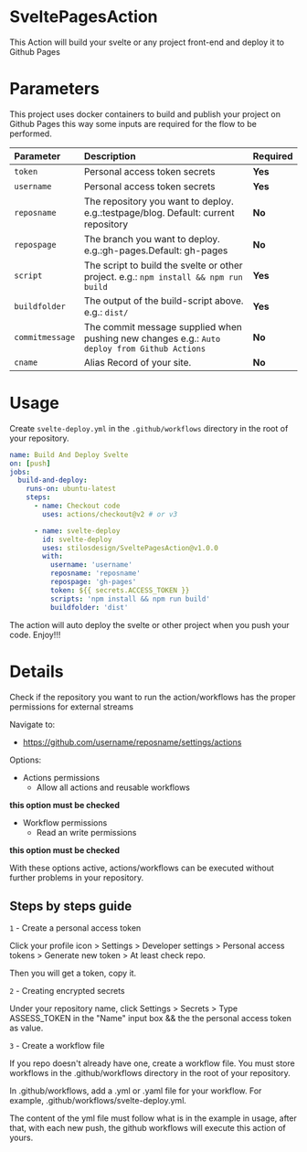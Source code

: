 # SveltePagesAction

This Action will build your svelte or any project front-end and deploy it to Github Pages

# Parameters

This project uses docker containers to build and publish your project on Github Pages this way some inputs are required for the flow to be performed.

|  Parameter |  Description | Required
| :------------ | :------------ |:------------ |
| `token` | Personal access token secrets | **Yes** |
| `username` | Personal access token secrets | **Yes** |
| `reposname` | The repository you want to deploy. e.g.:testpage/blog. Default: current repository |	**No** |
| `repospage` |	The branch you want to deploy. e.g.:gh-pages.Default: gh-pages | **No** |
| `script` | The script to build the svelte or other project. e.g.: `npm install && npm run build` | **Yes** |
| `buildfolder` | The output of the build-script above. e.g.:  `dist/ ` | **Yes** |
| `commitmessage` | The commit message supplied when pushing new changes e.g.:  `Auto deploy from Github Actions ` | **No** |
| `cname` | Alias Record of your site. | **No** |

# Usage

Create `svelte-deploy.yml` in the `.github/workflows` directory in the root of your repository.


```yml
name: Build And Deploy Svelte
on: [push]
jobs:
  build-and-deploy:
    runs-on: ubuntu-latest
    steps:
      - name: Checkout code
        uses: actions/checkout@v2 # or v3

      - name: svelte-deploy
        id: svelte-deploy
        uses: stilosdesign/SveltePagesAction@v1.0.0
        with:
          username: 'username'
          reposname: 'reposname'
          repospage: 'gh-pages'
          token: ${{ secrets.ACCESS_TOKEN }}
          scripts: 'npm install && npm run build'
          buildfolder: 'dist'
```

The action will auto deploy the svelte or other project when you push your code. Enjoy!!!

# Details

Check if the repository you want to run the action/workflows has the proper permissions for external streams

Navigate to:

- https://github.com/username/reposname/settings/actions

Options:
  - Actions permissions
    - Allow all actions and reusable workflows

  **this option must be checked** 

  - Workflow permissions
    - Read an write permissions

  **this option must be checked**

With these options active, actions/workflows can be executed without further problems in your repository.

## Steps by steps guide

`1` - Create a personal access token

Click your profile icon > Settings > Developer settings > Personal access tokens > Generate new token > At least check repo. 

Then you will get a token, copy it.

`2` - Creating encrypted secrets

Under your repository name, click Settings > Secrets > Type ASSESS_TOKEN in the "Name" input box && the the personal access token as value.

`3` - Create a workflow file

If you repo doesn't already have one, create a workflow file. You must store workflows in the .github/workflows directory in the root of your repository.

In .github/workflows, add a .yml or .yaml file for your workflow. For example, .github/workflows/svelte-deploy.yml.

The content of the yml file must follow what is in the example in usage, after that, with each new push, the github workflows will execute this action of yours.